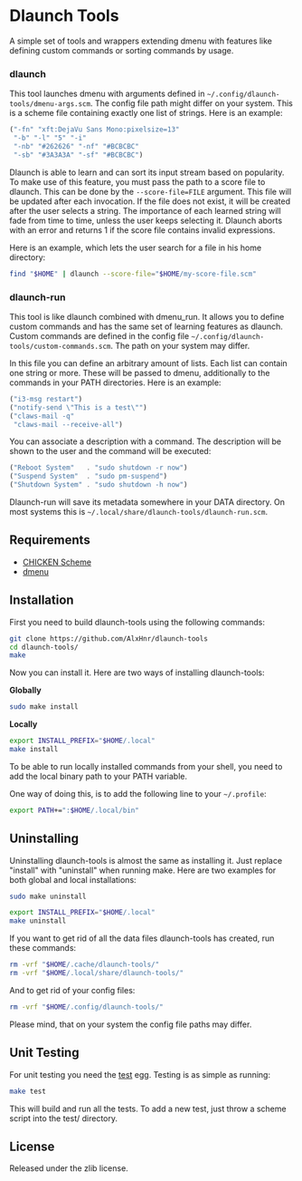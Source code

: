 # Dlaunch Tools

A simple set of tools and wrappers extending dmenu with features like
defining custom commands or sorting commands by usage.


### dlaunch

This tool launches dmenu with arguments defined in
`~/.config/dlaunch-tools/dmenu-args.scm`. The config file path might differ
on your system. This is a scheme file containing exactly one list of
strings. Here is an example:

```scheme
("-fn" "xft:DejaVu Sans Mono:pixelsize=13"
 "-b" "-l" "5" "-i"
 "-nb" "#262626" "-nf" "#BCBCBC"
 "-sb" "#3A3A3A" "-sf" "#BCBCBC")
```

Dlaunch is able to learn and can sort its input stream based on popularity.
To make use of this feature, you must pass the path to a score file to
dlaunch. This can be done by the `--score-file=FILE` argument. This file
will be updated after each invocation. If the file does not exist, it will
be created after the user selects a string. The importance of each learned
string will fade from time to time, unless the user keeps selecting it.
Dlaunch aborts with an error and returns 1 if the score file contains
invalid expressions.

Here is an example, which lets the user search for a file in his home
directory:

```sh
find "$HOME" | dlaunch --score-file="$HOME/my-score-file.scm"
```

### dlaunch-run

This tool is like dlaunch combined with dmenu\_run. It allows you to define
custom commands and has the same set of learning features as dlaunch.
Custom commands are defined in the config file
`~/.config/dlaunch-tools/custom-commands.scm`. The path on your system may
differ.

In this file you can define an arbitrary amount of lists. Each list can
contain one string or more. These will be passed to dmenu, additionally to
the commands in your PATH directories. Here is an example:

```scheme
("i3-msg restart")
("notify-send \"This is a test\"")
("claws-mail -q"
 "claws-mail --receive-all")
```

You can associate a description with a command. The description will be
shown to the user and the command will be executed:

```scheme
("Reboot System"   . "sudo shutdown -r now")
("Suspend System"  . "sudo pm-suspend")
("Shutdown System" . "sudo shutdown -h now")
```

Dlaunch-run will save its metadata somewhere in your DATA directory. On
most systems this is `~/.local/share/dlaunch-tools/dlaunch-run.scm`.

## Requirements

* [CHICKEN Scheme](http://call-cc.org)
* [dmenu](http://tools.suckless.org/dmenu/)

## Installation

First you need to build dlaunch-tools using the following commands:

```sh
git clone https://github.com/AlxHnr/dlaunch-tools
cd dlaunch-tools/
make
```

Now you can install it. Here are two ways of installing dlaunch-tools:

**Globally**

```sh
sudo make install
```

**Locally**

```sh
export INSTALL_PREFIX="$HOME/.local"
make install
```

To be able to run locally installed commands from your shell, you need to
add the local binary path to your PATH variable.

One way of doing this, is to add the following line to your `~/.profile`:

```sh
export PATH+=":$HOME/.local/bin"
```

## Uninstalling

Uninstalling dlaunch-tools is almost the same as installing it. Just
replace "install" with "uninstall" when running make. Here are two examples
for both global and local installations:

```sh
sudo make uninstall

export INSTALL_PREFIX="$HOME/.local"
make uninstall
```

If you want to get rid of all the data files dlaunch-tools has created, run
these commands:

```sh
rm -vrf "$HOME/.cache/dlaunch-tools/"
rm -vrf "$HOME/.local/share/dlaunch-tools/"
```

And to get rid of your config files:

```sh
rm -vrf "$HOME/.config/dlaunch-tools/"
```

Please mind, that on your system the config file paths may differ.

## Unit Testing

For unit testing you need the [test](http://wiki.call-cc.org/eggref/4/test)
egg. Testing is as simple as running:

```sh
make test
```

This will build and run all the tests. To add a new test, just throw a
scheme script into the test/ directory.

## License

Released under the zlib license.

